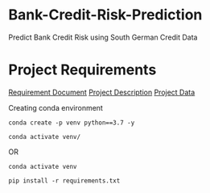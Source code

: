 # Bank-Credit-Risk-Prediction
Predict Bank Credit Risk using South German Credit Data

# Project Requirements 
[Requirement Document](https://drive.google.com/file/d/1DgBcDSYCxdmoKFhxtlCN-5VGSZhLGOTC/view)
[Project Description](https://archive.ics.uci.edu/ml/datasets/South+German+Credit#)
[Project Data](https://archive.ics.uci.edu/ml/machine-learning-databases/00522/SouthGermanCredit.zip)


Creating conda environment
```
conda create -p venv python==3.7 -y
```
```
conda activate venv/
```
OR 
```
conda activate venv
```

```
pip install -r requirements.txt
```